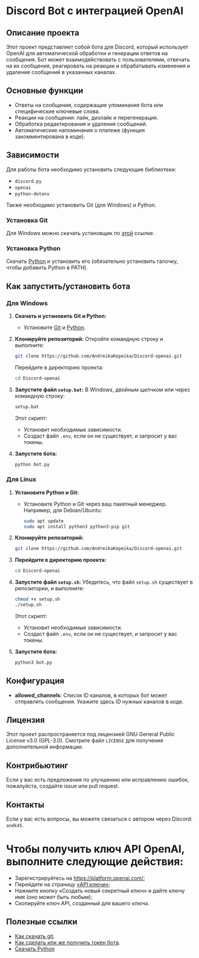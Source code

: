 # Discord Bot с интеграцией OpenAI

## Описание проекта
Этот проект представляет собой бота для Discord, который использует OpenAI для автоматической обработки и генерации ответов на сообщения. Бот может взаимодействовать с пользователями, отвечать на их сообщения, реагировать на реакции и обрабатывать изменения и удаление сообщений в указанных каналах.

## Основные функции
- Ответы на сообщения, содержащие упоминания бота или специфические ключевые слова.
- Реакции на сообщения: лайк, дизлайк и перегенерация.
- Обработка редактирования и удаления сообщений.
- Автоматические напоминания о платеже (функция закомментирована в коде).

## Зависимости
Для работы бота необходимо установить следующие библиотеки:
- `discord.py`
- `openai`
- `python-dotenv`

Также необходимо установить Git (для Windows) и Python.

### Установка Git
Для Windows можно скачать установщик по [этой](https://github.com/git-for-windows/git/releases/download/v2.46.0.windows.1/Git-2.46.0-64-bit.exe) ссылке.

### Установка Python
Скачать [Python](https://www.python.org/ftp/python/3.11.9/python-3.11.9-amd64.exe) и установить его (обязательно установить галочку, чтобы добавить Python в PATH).

## Как запустить/установить бота

### Для Windows

1. **Скачать и установить Git и Python:**
   - Установите [Git](https://github.com/git-for-windows/git/releases/download/v2.46.0.windows.1/Git-2.46.0-64-bit.exe) и [Python](https://www.python.org/ftp/python/3.11.9/python-3.11.9-amd64.exe).

2. **Клонируйте репозиторий:**
   Откройте командную строку и выполните:
   ```bash
   git clone https://github.com/AndreikaKopeika/Discord-openai.git
   ```
   Перейдите в директорию проекта:
   ```bash
   cd Discord-openai
   ```

3. **Запустите файл `setup.bat`:**
   В Windows, двойным щелчком или через командную строку:
   ```bash
   setup.bat
   ```
   Этот скрипт:
   - Установит необходимые зависимости.
   - Создаст файл `.env`, если он не существует, и запросит у вас токены.

4. **Запустите бота:**
   ```bash
   python bot.py
   ```

### Для Linux

1. **Установите Python и Git:**
   - Установите Python и Git через ваш пакетный менеджер. Например, для Debian/Ubuntu:
     ```bash
     sudo apt update
     sudo apt install python3 python3-pip git
     ```

2. **Клонируйте репозиторий:**
   ```bash
   git clone https://github.com/AndreikaKopeika/Discord-openai.git
   ```

3. **Перейдите в директорию проекта:**
   ```bash
   cd Discord-openai
   ```

4. **Запустите файл `setup.sh`:**
   Убедитесь, что файл `setup.sh` существует в репозитории, и выполните:
   ```bash
   chmod +x setup.sh
   ./setup.sh
   ```
   Этот скрипт:
   - Установит необходимые зависимости.
   - Создаст файл `.env`, если он не существует, и запросит у вас токены.

5. **Запустите бота:**
   ```bash
   python3 bot.py
   ```

## Конфигурация
- **allowed_channels**: Список ID каналов, в которых бот может отправлять сообщения. Укажите здесь ID нужных каналов в коде.

## Лицензия
Этот проект распространяется под лицензией GNU General Public License v3.0 (GPL-3.0). Смотрите файл `LICENSE` для получения дополнительной информации.

## Контрибьютинг
Если у вас есть предложения по улучшению или исправлению ошибок, пожалуйста, создайте issue или pull request.

## Контакты
Если у вас есть вопросы, вы можете связаться с автором через Discord: `andk45`.

# Чтобы получить ключ API OpenAI, выполните следующие действия:

* Зарегистрируйтесь на https://platform.openai.com/;
* Перейдите на страницу [«API ключи»](https://platform.openai.com/settings/profile?tab=api-keys);
* Нажмите кнопку «Создать новый секретный ключ» и дайте ключу имя (оно может быть любым);
* Скопируйте ключ API, созданный для вашего ключа.

## Полезные ссылки
- [Как скачать git](https://www.youtube.com/watch?v=12BIw4GdGYQ).
- [Как сделать или же получить токен бота](https://www.youtube.com/watch?v=uXl_Pi2tB2o&t=181s).
- [Скачать Python](https://www.python.org/ftp/python/3.11.9/python-3.11.9-amd64.exe)
